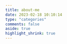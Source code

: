 ```yaml
---
title: about-me
date: 2023-02-18 10:10:14
type: "categories"
comments: false
aside: true
highlight_shrink: true
---
```

